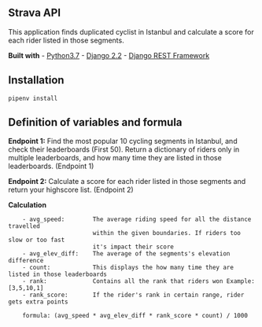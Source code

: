    ## Strava API
   This application finds duplicated cyclist in Istanbul and calculate a score for each rider listed in those segments.

   <b>Built with</b>
    - [Python3.7](https://www.python.org)
    - [Django 2.2](https://www.djangoproject.com)
    - [Django REST Framework](http://www.django-rest-framework.org)
    
   ## Installation
   ```
   pipenv install
   ```   
   
   ## Definition of variables and formula

   **Endpoint 1:**
    Find the most popular 10 cycling segments in Istanbul, and check their leaderboards (First 50). 
    Return a dictionary of riders only in multiple leaderboards, and how many time they are listed in those leaderboards. (Endpoint 1)
    
   **Endpoint 2:**
   Calculate a score for each rider listed in those segments and return your highscore list. (Endpoint 2) 
   
   **Calculation**
   
        - avg_speed:        The average riding speed for all the distance travelled
                            within the given boundaries. If riders too slow or too fast
                            it's impact their score
        - avg_elev_diff:    The average of the segments's elevation difference
        - count:            This displays the how many time they are listed in those leaderboards
        - rank:             Contains all the rank that riders won Example: [3,5,10,1]
        - rank_score:       If the rider's rank in certain range, rider gets extra points

        formula: (avg_speed * avg_elev_diff * rank_score * count) / 1000
    
   